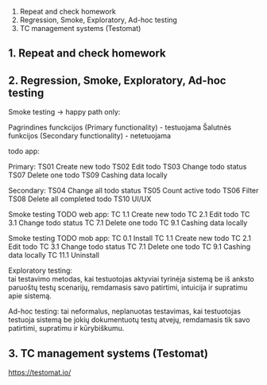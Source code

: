 1. Repeat and check homework
2. Regression, Smoke, Exploratory, Ad-hoc testing
3. TC management systems (Testomat)


## 1. Repeat and check homework


## 2. Regression, Smoke, Exploratory, Ad-hoc testing

Smoke testing -> happy path only:

Pagrindines funckcijos (Primary functionality) - testuojama
Šalutnės funkcijos (Secondary functionality) - netetuojama

todo app:

Primary:
TS01 Create new todo
TS02 Edit todo
TS03 Change todo status
TS07 Delete one todo
TS09 Cashing data locally

Secondary:
TS04 Change all todo status
TS05 Count active todo
TS06 Filter
TS08 Delete all completed todo
TS10 UI/UX

Smoke testing TODO web app:
TC 1.1 Create new todo
TC 2.1 Edit todo
TC 3.1 Change todo status
TC 7.1 Delete one todo
TC 9.1 Cashing data locally

Smoke testing TODO mob app:
TC 0.1 Install
TC 1.1 Create new todo
TC 2.1 Edit todo
TC 3.1 Change todo status
TC 7.1 Delete one todo
TC 9.1 Cashing data locally
TC 11.1 Uninstall

Exploratory testing:  
tai testavimo metodas, kai testuotojas aktyviai tyrinėja sistemą be iš anksto paruoštų testų scenarijų, remdamasis savo patirtimi, intuicija ir supratimu apie sistemą.

Ad-hoc testing: 
tai neformalus, neplanuotas testavimas, kai testuotojas testuoja sistemą be jokių dokumentuotų testų atvejų, remdamasis tik savo patirtimi, supratimu ir kūrybiškumu.

## 3. TC management systems (Testomat)
https://testomat.io/
